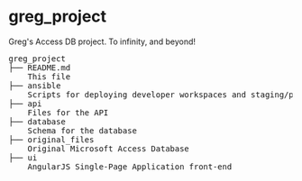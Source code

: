 greg_project
============

Greg's Access DB project. To infinity, and beyond!

<pre>
greg_project
├── README.md
    This file
├── ansible
    Scripts for deploying developer workspaces and staging/production servers
├── api
    Files for the API
├── database
    Schema for the database
├── original_files
    Original Microsoft Access Database
├── ui
    AngularJS Single-Page Application front-end
</pre>
